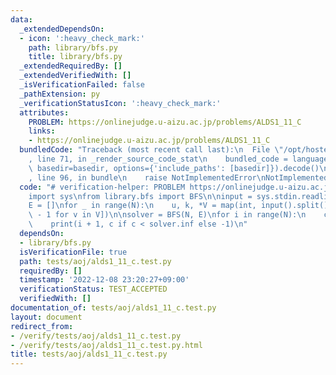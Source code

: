 ```yaml
---
data:
  _extendedDependsOn:
  - icon: ':heavy_check_mark:'
    path: library/bfs.py
    title: library/bfs.py
  _extendedRequiredBy: []
  _extendedVerifiedWith: []
  _isVerificationFailed: false
  _pathExtension: py
  _verificationStatusIcon: ':heavy_check_mark:'
  attributes:
    PROBLEM: https://onlinejudge.u-aizu.ac.jp/problems/ALDS1_11_C
    links:
    - https://onlinejudge.u-aizu.ac.jp/problems/ALDS1_11_C
  bundledCode: "Traceback (most recent call last):\n  File \"/opt/hostedtoolcache/PyPy/3.7.13/x64/site-packages/onlinejudge_verify/documentation/build.py\"\
    , line 71, in _render_source_code_stat\n    bundled_code = language.bundle(stat.path,\
    \ basedir=basedir, options={'include_paths': [basedir]}).decode()\n  File \"/opt/hostedtoolcache/PyPy/3.7.13/x64/site-packages/onlinejudge_verify/languages/python.py\"\
    , line 96, in bundle\n    raise NotImplementedError\nNotImplementedError\n"
  code: "# verification-helper: PROBLEM https://onlinejudge.u-aizu.ac.jp/problems/ALDS1_11_C\n\
    import sys\nfrom library.bfs import BFS\n\ninput = sys.stdin.readline\n\nN = int(input())\n\
    E = []\nfor _ in range(N):\n    u, k, *V = map(int, input().split())\n    E.append([v\
    \ - 1 for v in V])\n\nsolver = BFS(N, E)\nfor i in range(N):\n    c = solver.get_cost(i)\n\
    \    print(i + 1, c if c < solver.inf else -1)\n"
  dependsOn:
  - library/bfs.py
  isVerificationFile: true
  path: tests/aoj/alds1_11_c.test.py
  requiredBy: []
  timestamp: '2022-12-08 23:20:27+09:00'
  verificationStatus: TEST_ACCEPTED
  verifiedWith: []
documentation_of: tests/aoj/alds1_11_c.test.py
layout: document
redirect_from:
- /verify/tests/aoj/alds1_11_c.test.py
- /verify/tests/aoj/alds1_11_c.test.py.html
title: tests/aoj/alds1_11_c.test.py
---
```

